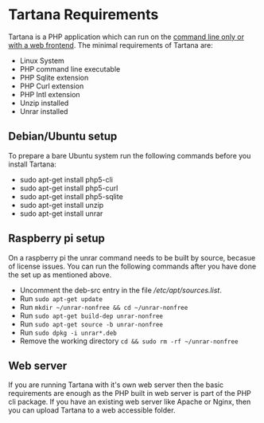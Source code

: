 # Tartana Requirements

Tartana is a PHP application which can run on the [command line only or with a web frontend](running.md). The minimal requirements of Tartana are:

- Linux System
- PHP command line executable
- PHP Sqlite extension
- PHP Curl extension
- PHP Intl extension
- Unzip installed
- Unrar installed

## Debian/Ubuntu setup

To prepare a bare Ubuntu system run the following commands before you install Tartana:

- sudo apt-get install php5-cli
- sudo apt-get install php5-curl
- sudo apt-get install php5-sqlite
- sudo apt-get install unzip
- sudo apt-get install unrar

## Raspberry pi setup
On a raspberry pi the unrar command needs to be built by source, becasue of license issues. You can run the following commands after you have done the set up as mentioned above.

- Uncomment the deb-src entry in the file */etc/apt/sources.list*.
- Run `sudo apt-get update`
- Run `mkdir ~/unrar-nonfree && cd ~/unrar-nonfree`
- Run `sudo apt-get build-dep unrar-nonfree`
- Run `sudo apt-get source -b unrar-nonfree`
- Run `sudo dpkg -i unrar*.deb`
- Remove the working directory `cd && sudo rm -rf ~/unrar-nonfree`

## Web server
If you are running Tartana with it's own web server then the basic requirements are enough as the PHP built in web server is part of the PHP cli package. If you have an existing web server like Apache or Nginx, then you can upload Tartana to a web accessible folder.